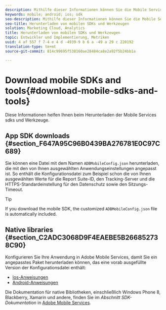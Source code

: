 ```yaml
---
description: Mithilfe dieser Informationen können Sie die Mobile Services-SDKs und die Hilfstools für die Mobile Services-Implementierung herunterladen.
keywords: mobile; android; ios; sdk
seo-description: Mithilfe dieser Informationen können Sie die Mobile Services-SDKs und die Hilfstools für die Mobile Services-Implementierung herunterladen.
seo-title: Herunterladen von mobilen SDKs und Werkzeugen
solution: Marketing Cloud, Analytics
title: Herunterladen von mobilen SDKs und Werkzeugen
topic: Entwickler und Implementierung, Metriken
uuid: 4 af 557 f 7-4 e 4 d -4939-9 b 6 a -49 a 29 c 220192
translation-type: tm+mt
source-git-commit: 814c99695f538160ae28484ca8e2a92f5b24bb1a

---
```



# Download mobile SDKs and tools{#download-mobile-sdks-and-tools}

Diese Informationen helfen Ihnen beim Herunterladen der Mobile Services sdks und Werkzeuge.

## App SDK downloads {#section_F647A95C96B0439BA276781E0C97C689}

Sie können eine Datei mit dem Namen `ADBMobileConfig.json` herunterladen, die mit den von Ihnen ausgewählten Anwendungseinstellungen angepasst ist. So enthält die Konfigurationsdatei zum Beispiel schon die von Ihnen ausgewählten Werte für die Report Suite-ID, den Tracking-Server und die HTTPS-Standardeinstellung für den Datenschutz sowie den Sitzungs-Timeout.

>[!TIP]
>
>If you download the mobile SDK, the customized `ADBMobileConfig.json` file is automatically included.

## Native libraries {#section_C2ADC3068D9F4EAEBE5B266852738C90}

Konfigurieren Sie Ihre Anwendung in Adobe Mobile Services, damit Sie ein angepasstes Paket herunterladen können, das eine vorab ausgefüllte Version der Konfigurationsdatei enthält:

* [Ios-Anweisungen](/help/ios/getting-started/requirements.md)
* [Android-Anweisungen](/help/android/getting-started/requirements.md)

Die Dokumentation für native Bibliotheken, einschließlich Windows Phone 8, Blackberry, Xamarin und andere, finden Sie im *Abschnitt SDK-Dokumentation* in [Adobe Mobile Services](/help/using/home.md).

